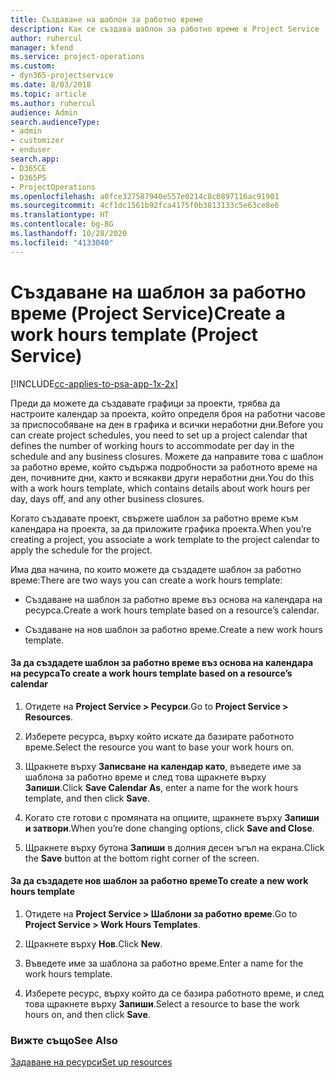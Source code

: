 ```yaml
---
title: Създаване на шаблон за работно време
description: Как се създава шаблон за работно време в Project Service
author: ruhercul
manager: kfend
ms.service: project-operations
ms.custom:
- dyn365-projectservice
ms.date: 8/03/2018
ms.topic: article
ms.author: ruhercul
audience: Admin
search.audienceType:
- admin
- customizer
- enduser
search.app:
- D365CE
- D365PS
- ProjectOperations
ms.openlocfilehash: a0fce327587940e557e0214c8c0897116ac91901
ms.sourcegitcommit: 4cf1dc1561b92fca4175f0b3813133c5e63ce8e6
ms.translationtype: HT
ms.contentlocale: bg-BG
ms.lasthandoff: 10/28/2020
ms.locfileid: "4133040"
---
```

# <a name="create-a-work-hours-template-project-service"></a><span data-ttu-id="0f40b-103">Създаване на шаблон за работно време (Project Service)</span><span class="sxs-lookup"><span data-stu-id="0f40b-103">Create a work hours template (Project Service)</span></span>

[!INCLUDE[cc-applies-to-psa-app-1x-2x](../includes/cc-applies-to-psa-app-1x-2x.md)]

<span data-ttu-id="0f40b-104">Преди да можете да създавате графици за проекти, трябва да настроите календар за проекта, който определя броя на работни часове за приспособяване на ден в графика и всички неработни дни.</span><span class="sxs-lookup"><span data-stu-id="0f40b-104">Before you can create project schedules, you need to set up a project calendar that defines the number of working hours to accommodate per day in the schedule and any business closures.</span></span> <span data-ttu-id="0f40b-105">Можете да направите това с шаблон за работно време, който съдържа подробности за работното време на ден, почивните дни, както и всякакви други неработни дни.</span><span class="sxs-lookup"><span data-stu-id="0f40b-105">You do this with a work hours template, which contains details about work hours per day, days off, and any other business closures.</span></span>  
  
 <span data-ttu-id="0f40b-106">Когато създавате проект, свържете шаблон за работно време към календара на проекта, за да приложите графика проекта.</span><span class="sxs-lookup"><span data-stu-id="0f40b-106">When you’re creating a project, you associate a work template to the project calendar to apply the schedule for the project.</span></span>  
  
 <span data-ttu-id="0f40b-107">Има два начина, по които можете да създадете шаблон за работно време:</span><span class="sxs-lookup"><span data-stu-id="0f40b-107">There are two ways you can create a work hours template:</span></span>  
  
-   <span data-ttu-id="0f40b-108">Създаване на шаблон за работно време въз основа на календара на ресурса.</span><span class="sxs-lookup"><span data-stu-id="0f40b-108">Create a work hours template based on a resource’s calendar.</span></span>  
  
-   <span data-ttu-id="0f40b-109">Създаване на нов шаблон за работно време.</span><span class="sxs-lookup"><span data-stu-id="0f40b-109">Create a new work hours template.</span></span>  
  
#### <a name="to-create-a-work-hours-template-based-on-a-resources-calendar"></a><span data-ttu-id="0f40b-110">За да създадете шаблон за работно време въз основа на календара на ресурса</span><span class="sxs-lookup"><span data-stu-id="0f40b-110">To create a work hours template based on a resource’s calendar</span></span>  
  
1.  <span data-ttu-id="0f40b-111">Отидете на **Project Service > Ресурси**.</span><span class="sxs-lookup"><span data-stu-id="0f40b-111">Go to **Project Service > Resources**.</span></span>  
  
2.  <span data-ttu-id="0f40b-112">Изберете ресурса, върху който искате да базирате работното време.</span><span class="sxs-lookup"><span data-stu-id="0f40b-112">Select the resource you want to base your work hours on.</span></span>  
  
3.  <span data-ttu-id="0f40b-113">Щракнете върху **Записване на календар като**, въведете име за шаблона за работно време и след това щракнете върху **Запиши**.</span><span class="sxs-lookup"><span data-stu-id="0f40b-113">Click **Save Calendar As**, enter a name for the work hours template, and then click **Save**.</span></span>  
  
4.  <span data-ttu-id="0f40b-114">Когато сте готови с промяната на опциите, щракнете върху **Запиши и затвори**.</span><span class="sxs-lookup"><span data-stu-id="0f40b-114">When you’re done changing options, click **Save and Close**.</span></span>  
  
5.  <span data-ttu-id="0f40b-115">Щракнете върху бутона **Запиши** в долния десен ъгъл на екрана.</span><span class="sxs-lookup"><span data-stu-id="0f40b-115">Click the **Save** button at the bottom right corner of the screen.</span></span>  
  
#### <a name="to-create-a-new-work-hours-template"></a><span data-ttu-id="0f40b-116">За да създадете нов шаблон за работно време</span><span class="sxs-lookup"><span data-stu-id="0f40b-116">To create a new work hours template</span></span>  
  
1.  <span data-ttu-id="0f40b-117">Отидете на **Project Service > Шаблони за работно време**.</span><span class="sxs-lookup"><span data-stu-id="0f40b-117">Go to **Project Service > Work Hours Templates**.</span></span>  
  
2.  <span data-ttu-id="0f40b-118">Щракнете върху **Нов**.</span><span class="sxs-lookup"><span data-stu-id="0f40b-118">Click **New**.</span></span>  
  
3.  <span data-ttu-id="0f40b-119">Въведете име за шаблона за работно време.</span><span class="sxs-lookup"><span data-stu-id="0f40b-119">Enter a name for the work hours template.</span></span>  
  
4.  <span data-ttu-id="0f40b-120">Изберете ресурс, върху който да се базира работното време, и след това щракнете върху **Запиши**.</span><span class="sxs-lookup"><span data-stu-id="0f40b-120">Select a resource to base the work hours on, and then click **Save**.</span></span>  
  
### <a name="see-also"></a><span data-ttu-id="0f40b-121">Вижте също</span><span class="sxs-lookup"><span data-stu-id="0f40b-121">See Also</span></span>  
 [<span data-ttu-id="0f40b-122">Задаване на ресурси</span><span class="sxs-lookup"><span data-stu-id="0f40b-122">Set up resources</span></span>](../psa/set-up-resources.md)

